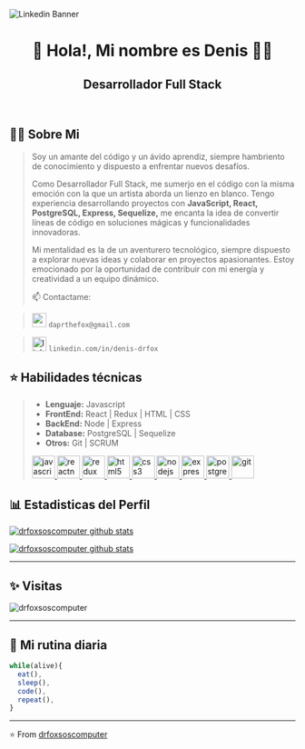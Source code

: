 ![Linkedin Banner](https://github.com/drfoxsoscomputer/drfoxsoscomputer/assets/73865181/62f53669-cb4f-4735-825d-70dea6437ea1)

<h1 align="center"> 👋 Hola!, Mi nombre es Denis 👨‍💻 </h1>

<h2 align="center">  Desarrollador Full Stack </h2> <br>

## 🙋‍♂️ Sobre Mi
> Soy un amante del código y un ávido aprendiz, siempre hambriento de conocimiento y dispuesto a enfrentar nuevos desafíos.
> 
> Como Desarrollador Full Stack, me sumerjo en el código con la misma emoción con la que un artista aborda un lienzo en blanco. Tengo experiencia desarrollando proyectos con **JavaScript, React, PostgreSQL, Express, Sequelize,** me encanta la idea de convertir líneas de código en soluciones mágicas y funcionalidades innovadoras.
> 
> Mi mentalidad es la de un aventurero tecnológico, siempre dispuesto a explorar nuevas ideas y colaborar en proyectos apasionantes.  Estoy emocionado por la oportunidad de contribuir con mi energía y creatividad a un equipo dinámico.
> 
> 📫 Contactame:

> <img src="https://cdn.jsdelivr.net/npm/simple-icons@3.0.1/icons/gmail.svg" alt="gmail" height="25"> ```daprthefox@gmail.com```

>  [<img src='https://cdn.jsdelivr.net/npm/simple-icons@3.0.1/icons/linkedin.svg' alt='linkedin' height='25'>](https://www.linkedin.com/in/https://www.linkedin.com/in/denis-drfox/)
```linkedin.com/in/denis-drfox```

## ⭐ Habilidades técnicas
> * **Lenguaje:** Javascript
> * **FrontEnd:** React | Redux | HTML | CSS
> * **BackEnd:** Node | Express 
> * **Database:** PostgreSQL | Sequelize
> *  **Otros:** Git | SCRUM
>   
> <a href="https://developer.mozilla.org/en-US/docs/Web/JavaScript" target="_blank" rel="noreferrer"> <img src="https://raw.githubusercontent.com/devicons/devicon/master/icons/javascript/javascript-original.svg" alt="javascript" width="40" height="40" background="#ffffff"/> </a> 
<a href="https://reactnative.dev/" target="_blank" rel="noreferrer"> <img src="https://reactnative.dev/img/header_logo.svg" alt="reactnative" width="40" height="40" /> </a> 
<a href="https://redux.js.org" target="_blank" rel="noreferrer"> <img src="https://raw.githubusercontent.com/devicons/devicon/master/icons/redux/redux-original.svg" alt="redux" width="40" height="40"/> </a> 
<a href="https://www.w3.org/html/" target="_blank" rel="noreferrer"> <img src="https://raw.githubusercontent.com/devicons/devicon/master/icons/html5/html5-original-wordmark.svg" alt="html5" width="40" height="40"/> </a> 
  <a href="https://www.w3schools.com/css/" target="_blank" rel="noreferrer"> <img src="https://raw.githubusercontent.com/devicons/devicon/master/icons/css3/css3-original-wordmark.svg" alt="css3" width="40" height="40"/> </a> 
  <a href="https://nodejs.org" target="_blank" rel="noreferrer"> <img src="https://raw.githubusercontent.com/devicons/devicon/master/icons/nodejs/nodejs-original-wordmark.svg" alt="nodejs" width="40" height="40"/> </a> 
  <a href="https://expressjs.com" target="_blank" rel="noreferrer"> <img src="https://raw.githubusercontent.com/devicons/devicon/master/icons/express/express-original-wordmark.svg" alt="express" width="40" height="40"/> </a>
<a href="https://www.postgresql.org" target="_blank" rel="noreferrer"> <img src="https://raw.githubusercontent.com/devicons/devicon/master/icons/postgresql/postgresql-original-wordmark.svg" alt="postgresql" width="40" height="40"/> </a> 
  <a href="https://git-scm.com/" target="_blank" rel="noreferrer"> <img src="https://www.vectorlogo.zone/logos/git-scm/git-scm-icon.svg" alt="git" width="40" height="40"/> </a> 

 
## 📊 Estadisticas del Perfil

[![drfoxsoscomputer github stats](https://github-readme-stats.vercel.app/api?username=drfoxsoscomputer&show_icons=true&title_color=fff&icon_color=79ff97&text_color=9f9f9f&bg_color=151515)](https://github.com/drfoxsoscomputer/github-readme-stats)

[![drfoxsoscomputer github stats](https://github-readme-stats.vercel.app/api/top-langs/?username=drfoxsoscomputer&show_icons=true&title_color=fff&icon_color=79ff97&text_color=9f9f9f&bg_color=151515)](https://github.com/drfoxsoscomputer/github-readme-stats)

---------------------------------------------------------------------------------------------------------------------------------------------------------------------------------

## ✨ Visitas

<p align="left"> <img src="https://komarev.com/ghpvc/?username=drfoxsoscomputer" alt="drfoxsoscomputer" /> </p>

---------------------------------------------------------------------------------------------------------------------------------------------------------------------------------
## 📅 Mi rutina diaria
```js
while(alive){
  eat(),
  sleep(),
  code(),
  repeat(),
}
```
---------------------------------------------------------------------------------------------------------------------------------------------------------------------------------

⭐️ From [drfoxsoscomputer](http://www.github.com/drfoxsoscomputer)
